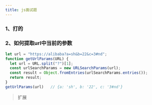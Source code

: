 ```yaml
---
title: js面试题
---
```


### 1、打的

### 2、如何提取url中当前的参数
```javascript
let url = "https://alibaba?a=sh&b=22&c=3#nd";
function getUrlParams(URL) {
  let url = URL.split("?")[1];
  const urlSearchParams = new URLSearchParams(url);
  const result = Object.fromEntries(urlSearchParams.entries());
  return result;
}
getUrlParams(url) 	// {a: 'sh', b: '22', c: '3#nd'}
```

> 扩展
>
> 
>

